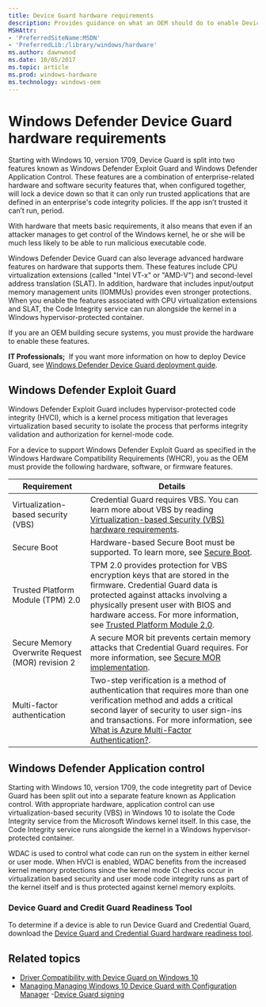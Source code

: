 ```yaml
---
title: Device Guard hardware requirements
description: Provides guidance on what an OEM should do to enable Device Guard
MSHAttr:
- 'PreferredSiteName:MSDN'
- 'PreferredLib:/library/windows/hardware'
ms.author: dawnwood
ms.date: 10/05/2017
ms.topic: article
ms.prod: windows-hardware
ms.technology: windows-oem
---
```


# Windows Defender Device Guard hardware requirements
Starting with Windows 10, version 1709, Device Guard is split into two features known as Windows Defender Exploit Guard and Windows Defender Application Control. These features are a combination of enterprise-related hardware and software security features that, when configured together, will lock a device down so that it can only run trusted applications that are defined in an enterprise's code integrity policies. If the app isn’t trusted it can’t run, period. 

With hardware that meets basic requirements, it also means that even if an attacker manages to get control of the Windows kernel, he or she will be much less likely to be able to run malicious executable code. 

Windows Defender Device Guard can also leverage advanced hardware features on hardware that supports them. These features include CPU virtualization extensions (called "Intel VT-x" or "AMD-V") and second-level address translation (SLAT). In addition, hardware that includes input/output memory management units (IOMMUs) provides even stronger protections. When you enable the features associated with CPU virtualization extensions and SLAT, the Code Integrity service can run alongside the kernel in a Windows hypervisor-protected container. 

If you are an OEM building secure systems, you must provide the hardware to enable these features.

**IT Professionals;**  If you want more information on how to deploy Device Guard, see [Windows Defender Device Guard deployment guide](https://docs.microsoft.com/en-us/windows/device-security/device-guard/device-guard-deployment-guide).

## Windows Defender Exploit Guard

Windows Defender Exploit Guard includes hypervisor-protected code integrity (HVCI), which is a kernel process mitigation that leverages virtualization based security to isolate the process that performs integrity validation and authorization for kernel-mode code.

For a device to support Windows Defender Exploit Guard as specified in the Windows Hardware Compatibility Requirements (WHCR), you as the OEM must provide the following hardware, software, or firmware features. 

| Requirement | Details |
|----------------------|---------|
| Virtualization-based security (VBS) | Credential Guard requires VBS. You can learn more about VBS by reading [Virtualization-based Security (VBS) hardware requirements](https://review.docs.microsoft.com/en-us/windows-hardware/design/device-experiences/oem-vbs?branch=dawn-security-toc). |
| Secure Boot | Hardware-based Secure Boot must be supported. To learn more, see [Secure Boot](OEM-secure-boot.md). | 
| Trusted Platform Module (TPM) 2.0 | TPM 2.0 provides protection for VBS encryption keys that are stored in the firmware. Credential Guard data is protected against attacks involving a physically present user with BIOS and hardware access. For more information, see [Trusted Platform Module 2.0](OEM-TPM.md).|
| Secure Memory Overwrite Request (MOR) revision 2 | A secure MOR bit prevents certain memory attacks that Credential Guard requires. For more information, see [Secure MOR implementation](https://docs.microsoft.com/en-us/windows-hardware/drivers/bringup/device-guard-requirements). |
| Multi-factor authentication | Two-step verification is a method of authentication that requires more than one verification method and adds a critical second layer of security to user sign-ins and transactions. For more information, see [What is Azure Multi-Factor Authentication?](https://docs.microsoft.com/en-us/azure/multi-factor-authentication/multi-factor-authentication). |


## Windows Defender Application control

Starting with Windows 10, version 1709, the code integretity part of Device Guard has been split out into a separate feature known as Application control. 
With appropriate hardware, application control can use virtualization-based security (VBS) in Windows 10 to isolate the Code Integrity service from the Microsoft Windows kernel itself. In this case, the Code Integrity service runs alongside the kernel in a Windows hypervisor-protected container.
  
 WDAC is used to control what code can run on the system in either kernel or user mode. When HVCI is enabled, WDAC benefits from the increased kernel memory protections since the kernel mode CI checks occur in virtualization based security and user mode code integrity runs as part of the kernel itself and is thus protected against kernel memory exploits.

### Device Guard and Credit Guard Readiness Tool

To determine if a device is able to run Device Guard and Credential Guard, download the [Device Guard and Credential Guard hardware readiness tool](https://www.microsoft.com/en-us/download/details.aspx?id=53337).

## Related topics

- [Driver Compatibility with Device Guard on Windows 10](https://blogs.msdn.microsoft.com/windows_hardware_certification/2015/05/22/driver-compatibility-with-device-guard-in-windows-10)
- [Managing Managing Windows 10 Device Guard with Configuration Manager](https://blogs.technet.microsoft.com/enterprisemobility/2015/10/30/managing-windows-10-device-guard-with-configuration-manager/)
-[Device Guard signing](https://docs.microsoft.com/en-us/microsoft-store/device-guard-signing-portal)
